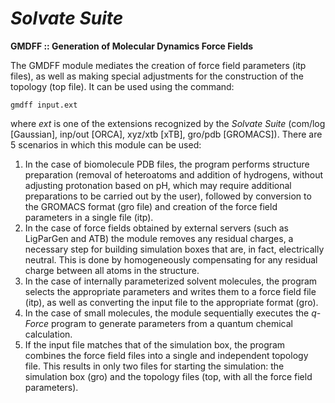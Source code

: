 # _**Solvate Suite**_

**GMDFF :: Generation of Molecular Dynamics Force Fields**

The GMDFF module mediates the creation of force field parameters (itp files), as well as making special adjustments for the construction of the topology (top file). It can be used using the command:
 
	gmdff input.ext
  
where _ext_ is one of the extensions recognized by the _Solvate Suite_ (com/log [Gaussian], inp/out [ORCA], xyz/xtb [xTB], gro/pdb [GROMACS]). There are 5 scenarios in which this module can be used:

1. In the case of biomolecule PDB files, the program performs structure preparation (removal of heteroatoms and addition of hydrogens, without adjusting protonation based on pH, which may require additional preparations to be carried out by the user), followed by conversion to the GROMACS format (gro file) and creation of the force field parameters in a single file (itp).
2. In the case of force fields obtained by external servers (such as LigParGen and ATB) the module removes any residual charges, a necessary step for building simulation boxes that are, in fact, electrically neutral. This is done by homogeneously compensating for any residual charge between all atoms in the structure.
3. In the case of internally parameterized solvent molecules, the program selects the appropriate parameters and writes them to a force field file (itp), as well as converting the input file to the appropriate format (gro).
4. In the case of small molecules, the module sequentially executes the _q-Force_ program to generate parameters from a quantum chemical calculation.
5. If the input file matches that of the simulation box, the program combines the force field files into a single and independent topology file. This results in only two files for starting the simulation: the simulation box (gro) and the topology files (top, with all the force field parameters).
